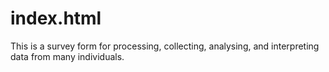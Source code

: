 # index.html
This is a survey form for processing, collecting, analysing, and interpreting data from many individuals.
